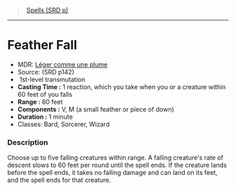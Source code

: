 ﻿---
!SpellItem
Family: SpellVO
Level: 1
Type: transmutation
CastingTime: 1 reaction, which you take when you or a creature within 60 feet of you falls
Range: 60 feet
Components: V, M (a small feather or piece of down)
Duration: 1 minute
Classes: Bard, Sorcerer, Wizard
Id: spells_vo.md#feather-fall
ParentLink: spells_vo.md#spells-srd-p
Name: Feather Fall
ParentName: Spells (SRD p)
NameLevel: 1
AltName: '[Léger comme une plume](hd_spells_leger_comme_une_plume.md)'
Source: (SRD p142)
Attributes: {}
AttributesDictionary: >+
  {}

---
> [Spells (SRD p)](srd_spells.md)

---

# Feather Fall

- MDR: [Léger comme une plume](hd_spells_leger_comme_une_plume.md)
- Source: (SRD p142)
-  1st-level transmutation
- **Casting Time :** 1 reaction, which you take when you or a creature within 60 feet of you falls
- **Range :** 60 feet
- **Components :** V, M (a small feather or piece of down)
- **Duration :** 1 minute
- Classes: Bard, Sorcerer, Wizard

### Description

Choose up to five falling creatures within range. A falling creature's rate of descent slows to 60 feet per round until the spell ends. If the creature lands before the spell ends, it takes no falling damage and can land on its feet, and the spell ends for that creature.

